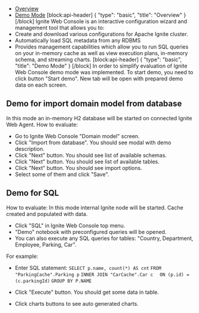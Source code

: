 * [Overview](#overview)
* [Demo Mode](#demo-mode)
[block:api-header]
{
  "type": "basic",
  "title": "Overview"
}
[/block]
Ignite Web Console is an interactive configuration wizard and management tool that allows you to:
* Create and download various configurations for Apache Ignite cluster.
* Automatically load SQL metadata from any RDBMS
* Provides management capabilities which allow you to run SQL queries
 on your in-memory cache as well as view execution plans, in-memory schema, and streaming charts.
[block:api-header]
{
  "type": "basic",
  "title": "Demo Mode"
}
[/block]
In order to simplify evaluation of Ignite Web Console demo mode was implemented.
To start demo, you need to click button "Start demo". New tab will be open with prepared demo data on each screen.
## Demo for import domain model from database
In this mode an in-memory H2 database will be started on connected Ignite Web Agent.
How to evaluate:
  * Go to Ignite Web Console "Domain model" screen.
  * Click "Import from database". You should see modal with demo description.
  * Click "Next" button. You should see list of available schemas.
  * Click "Next" button. You should see list of available tables.
  * Click "Next" button. You should see import options.
  * Select some of them and click "Save".

## Demo for SQL
How to evaluate:
In this mode internal Ignite node will be started. Cache created and populated with data.
 * Click "SQL" in Ignite Web Console top menu.
 * "Demo" notebook with preconfigured queries will be opened.
 * You can also execute any SQL queries for tables: "Country, Department, Employee, Parking, Car".

For example:
 * Enter SQL statement:
`SELECT p.name, count(*) AS cnt`
`FROM "ParkingCache".Parking p`
`INNER JOIN "CarCache".Car c`
`  ON (p.id) = (c.parkingId)`
`GROUP BY P.NAME`

 * Click "Execute" button. You should get some data in table.
 * Click charts buttons to see auto generated charts.
